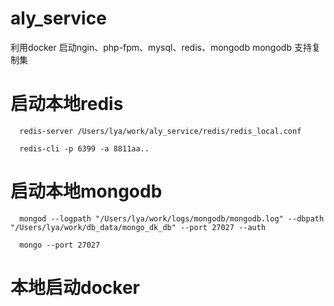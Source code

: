 # aly_service
  利用docker 启动ngin、php-fpm、mysql、redis、mongodb
  mongodb 支持复制集

# 启动本地redis
```
  redis-server /Users/lya/work/aly_service/redis/redis_local.conf

  redis-cli -p 6399 -a 8811aa..
```
# 启动本地mongodb
```
  mongod --logpath "/Users/lya/work/logs/mongodb/mongodb.log" --dbpath "/Users/lya/work/db_data/mongo_dk_db" --port 27027 --auth

  mongo --port 27027 
```
# 本地启动docker
```

```